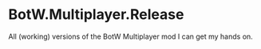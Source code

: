 # BotW.Multiplayer.Release

All (working) versions of the BotW Multiplayer mod I can get my hands on.